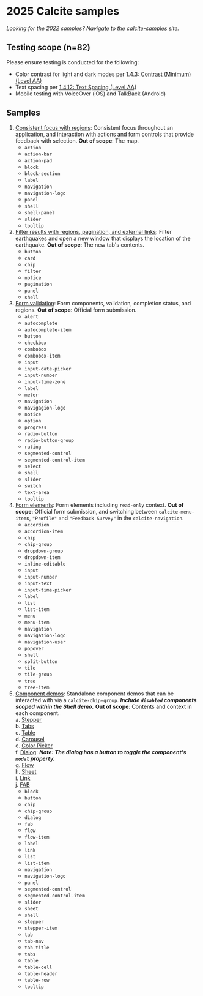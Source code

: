 # 2025 Calcite samples

_Looking for the 2022 samples? Navigate to the [calcite-samples](https://geospatialem.github.io/calcite-samples) site._

## Testing scope (n=82)

Please ensure testing is conducted for the following:

- Color contrast for light and dark modes per [1.4.3: Contrast (Minimum) (Level AA)](https://www.w3.org/WAI/WCAG22/Understanding/contrast-minimum)
- Text spacing per [1.4.12: Text Spacing (Level AA)](https://www.w3.org/WAI/WCAG21/Understanding/text-spacing.html#test-rules)
- Mobile testing with VoiceOver (iOS) and TalkBack (Android)

## Samples

1. [Consistent focus with regions](/1-consistent-focus-regions/index.html): Consistent focus throughout an application, and interaction with actions and form controls that provide feedback with selection. **Out of scope**: The map.
   - `action`
   - `action-bar`
   - `action-pad`
   - `block`
   - `block-section`
   - `label`
   - `navigation`
   - `navigation-logo`
   - `panel`
   - `shell`
   - `shell-panel`
   - `slider`
   - `tooltip`
2. [Filter results with regions, pagination, and external links](/2-filter-results/index.html): Filter earthquakes and open a new window that displays the location of the earthquake. **Out of scope**: The new tab's contents.
   - `button`
   - `card`
   - `chip`
   - `filter`
   - `notice`
   - `pagination`
   - `panel`
   - `shell`
3. [Form validation](/3-form-validation/index.html): Form components, validation, completion status, and regions. **Out of scope**: Official form submission.
   - `alert`
   - `autocomplete`
   - `autocomplete-item`
   - `button`
   - `checkbox`
   - `combobox`
   - `combobox-item`
   - `input`
   - `input-date-picker`
   - `input-number`
   - `input-time-zone`
   - `label`
   - `meter`
   - `navigation`
   - `navigagion-logo`
   - `notice`
   - `option`
   - `progress`
   - `radio-button`
   - `radio-button-group`
   - `rating`
   - `segmented-control`
   - `segmented-control-item`
   - `select`
   - `shell`
   - `slider`
   - `switch`
   - `text-area`
   - `tooltip`
4. [Form elements](/4-form-elements/index.html): Form elements including `read-only` context. **Out of scope**: Official form submission, and switching between `calcite-menu-item`s, `"Profile"` and `"Feedback Survey"` in the `calcite-navigation`.
   - `accordion`
   - `accordion-item`
   - `chip`
   - `chip-group`
   - `dropdown-group`
   - `dropdown-item`
   - `inline-editable`
   - `input`
   - `input-number`
   - `input-text`
   - `input-time-picker`
   - `label`
   - `list`
   - `list-item`
   - `menu`
   - `menu-item`
   - `navigation`
   - `navigation-logo`
   - `navigation-user`
   - `popover`
   - `shell`
   - `split-button`
   - `tile`
   - `tile-group`
   - `tree`
   - `tree-item`
5. [Component demos](/5-component-demos/index.html): Standalone component demos that can be interacted with via a `calcite-chip-group`. **_Include `disabled` components scoped within the Shell demo._** **Out of scope**: Contents and context in each component.  
   a. [Stepper](/calcite-samples-2025/5-component-demos/index.html?comp=stepper)  
   b. [Tabs](/calcite-samples-2025/5-component-demos/index.html?comp=tabs)  
   c. [Table](/calcite-samples-2025/5-component-demos/index.html?comp=table)  
   d. [Carousel](/calcite-samples-2025/5-component-demos/index.html?comp=carousel)  
   e. [Color Picker](/calcite-samples-2025/5-component-demos/index.html?comp=color-picker)  
   f. [Dialog](/calcite-samples-2025/5-component-demos/index.html?comp=dialog): **_Note: The dialog has a button to toggle the component's `modal` property._**  
   g. [Flow](/calcite-samples-2025/5-component-demos/index.html?comp=flow)  
   h. [Sheet](/calcite-samples-2025/5-component-demos/index.html?comp=sheet)  
   i. [Link](/calcite-samples-2025/5-component-demos/index.html?comp=link)  
   j. [FAB](/calcite-samples-2025/5-component-demos/index.html?comp=fab)
   - `block`
   - `button`
   - `chip`
   - `chip-group`
   - `dialog`
   - `fab`
   - `flow`
   - `flow-item`
   - `label`
   - `link`
   - `list`
   - `list-item`
   - `navigation`
   - `navigation-logo`
   - `panel`
   - `segmented-control`
   - `segmented-control-item`
   - `slider`
   - `sheet`
   - `shell`
   - `stepper`
   - `stepper-item`
   - `tab`
   - `tab-nav`
   - `tab-title`
   - `tabs`
   - `table`
   - `table-cell`
   - `table-header`
   - `table-row`
   - `tooltip`
